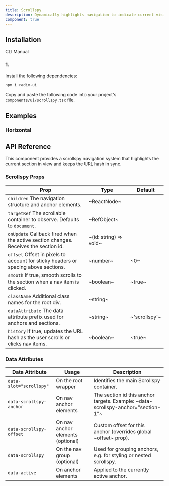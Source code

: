 ```yaml
---
title: Scrollspy
description: Dynamically highlights navigation to indicate current visible section in viewport during page scroll
component: true
---
```


## Installation

  CLI
  Manual

### 1. 
Install the following dependencies:

```bash
npm i radix-ui
```

Copy and paste the following code into your project's `components/ui/scrollspy.tsx` file.

## Examples

### Horizontal

## API Reference

This component provides a scrollspy navigation system that highlights the current section in view and keeps the URL hash in sync.

### Scrollspy Props

| **Prop**                                                                                                       | **Type**                                                | **Default**   |
| -------------------------------------------------------------------------------------------------------------- | ------------------------------------------------------- | ------------- |
| `children` The navigation structure and anchor elements.                            | ~ReactNode~                                             |          |
| `targetRef` The scrollable container to observe. Defaults to `document`.            | ~RefObject\~ |          |
| `onUpdate` Callback fired when the active section changes. Receives the section id. | ~(id: string) => void~                                  |          |
| `offset` Offset in pixels to account for sticky headers or spacing above sections.  | ~number~                                                | ~0~           |
| `smooth` If true, smooth scrolls to the section when a nav item is clicked.         | ~boolean~                                               | ~true~        |
| `className` Additional class names for the root div.                                | ~string~                                                |          |
| `dataAttribute` The data attribute prefix used for anchors and sections.            | ~string~                                                | ~'scrollspy'~ |
| `history` If true, updates the URL hash as the user scrolls or clicks nav items.    | ~boolean~                                               | ~true~        |

### Data Attributes

| **Data Attribute**      | **Usage**                         | **Description**                                                                  |
| ----------------------- | --------------------------------- | -------------------------------------------------------------------------------- |
| `data-slot="scrollspy"` | On the root wrapper               | Identifies the main Scrollspy container.                                         |
| `data-scrollspy-anchor` | On nav anchor elements            | The section id this anchor targets. Example: ~data-scrollspy-anchor="section-1"~ |
| `data-scrollspy-offset` | On nav anchor elements (optional) | Custom offset for this anchor (overrides global ~offset~ prop).                  |
| `data-scrollspy`        | On the nav group (optional)       | Used for grouping anchors, e.g. for styling or nested scrollspy.                 |
| `data-active`           | On anchor elements                | Applied to the currently active anchor.                                          |